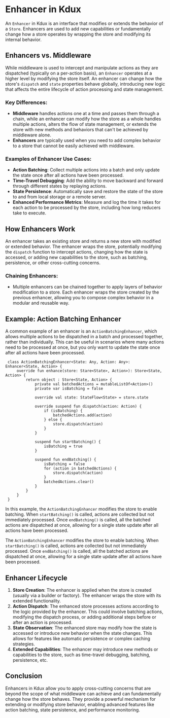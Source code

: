 # Enhancer in Kdux

An `Enhancer` in Kdux is an interface that modifies or extends the behavior of a `Store`. Enhancers are used to add new capabilities or fundamentally change how a store operates by wrapping the store and modifying its internal behavior.

## Enhancers vs. Middleware

While middleware is used to intercept and manipulate actions as they are dispatched (typically on a per-action basis), an `Enhancer` operates at a higher level by modifying the store itself. An enhancer can change how the store's `dispatch` and `state` properties behave globally, introducing new logic that affects the entire lifecycle of action processing and state management.

### Key Differences:
- **Middleware** handles actions one at a time and passes them through a chain, while an enhancer can modify how the store as a whole handles multiple actions, alters the flow of state management, or extends the store with new methods and behaviors that can't be achieved by middleware alone.
- **Enhancers** are typically used when you need to add complex behavior to a store that cannot be easily achieved with middleware.

### Examples of Enhancer Use Cases:
- **Action Batching**: Collect multiple actions into a batch and only update the state once after all actions have been processed.
- **Time-Travel Debugging**: Add the ability to move backward and forward through different states by replaying actions.
- **State Persistence**: Automatically save and restore the state of the store to and from local storage or a remote server.
- **Enhanced Performance Metrics**: Measure and log the time it takes for each action to be processed by the store, including how long reducers take to execute.

## How Enhancers Work

An enhancer takes an existing store and returns a new store with modified or extended behavior. The enhancer wraps the store, potentially modifying the `dispatch` function to intercept actions, changing how the state is accessed, or adding new capabilities to the store, such as batching, persistence, or other cross-cutting concerns.

### Chaining Enhancers:
- Multiple enhancers can be chained together to apply layers of behavior modification to a store. Each enhancer wraps the store created by the previous enhancer, allowing you to compose complex behavior in a modular and reusable way.

## Example: Action Batching Enhancer

A common example of an enhancer is an `ActionBatchingEnhancer`, which allows multiple actions to be dispatched in a
batch and processed together, rather than individually. This can be useful in scenarios where many actions need to be
processed at once, but you only want to update the state once after all actions have been processed.

```
 class ActionBatchingEnhancer<State: Any, Action: Any>: Enhancer<State, Action> {
     override fun enhance(store: Stare<State>, Action>): Store<State, Action> {
         return object : Store<State, Action> {
             private val batchedActions = mutableListOf<Action>()
             private var isBatching = false

             override val state: StateFlow<State> = store.state

             override suspend fun dispatch(action: Action) {
                 if (isBatching) {
                     batchedActions.add(action)
                 } else {
                     store.dispatch(action)
                 }
             }

             suspend fun startBatching() {
                 isBatching = true
             }

             suspend fun endBatching() {
                 isBatching = false
                 for (action in batchedActions) {
                     store.dispatch(action)
                 }
                 batchedActions.clear()
             }
         }
     }
 }
```

In this example, the `ActionBatchingEnhancer` modifies the store to enable batching. When `startBatching()` is called,
actions are collected but not immediately processed. Once `endBatching()` is called, all the batched actions are dispatched
at once, allowing for a single state update after all actions have been processed.


The `ActionBatchingEnhancer` modifies the store to enable batching. When `startBatching()` is called, actions are collected but not immediately processed. Once `endBatching()` is called, all the batched actions are dispatched at once, allowing for a single state update after all actions have been processed.

## Enhancer Lifecycle

1. **Store Creation**: The enhancer is applied when the store is created (usually via a builder or factory). The enhancer wraps the store with its extended functionality.
2. **Action Dispatch**: The enhanced store processes actions according to the logic provided by the enhancer. This could involve batching actions, modifying the dispatch process, or adding additional steps before or after an action is processed.
3. **State Observation**: The enhanced store may modify how the state is accessed or introduce new behavior when the state changes. This allows for features like automatic persistence or complex caching strategies.
4. **Extended Capabilities**: The enhancer may introduce new methods or capabilities to the store, such as time-travel debugging, batching, persistence, etc.

## Conclusion

Enhancers in Kdux allow you to apply cross-cutting concerns that are beyond the scope of what middleware can achieve and can fundamentally change how the store behaves. They provide a powerful mechanism for extending or modifying store behavior, enabling advanced features like action batching, state persistence, and performance monitoring.